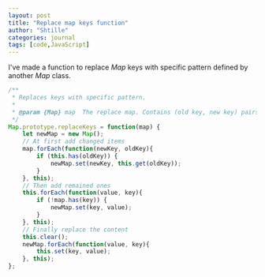 ```yaml
---
layout: post
title: "Replace map keys function"
author: "Shtille"
categories: journal
tags: [code,JavaScript]
---
```


I've made a function to replace _Map_ keys with specific pattern defined by another _Map_ class.

```js
/**
 * Replaces keys with specific pattern.
 * 
 * @param {Map} map  The replace map. Contains (old key, new key) pairs.
 */
Map.prototype.replaceKeys = function(map) {
	let newMap = new Map();
	// At first add changed items
	map.forEach(function(newKey, oldKey){
		if (this.has(oldKey)) {
			newMap.set(newKey, this.get(oldKey));
		}
	}, this);
	// Then add remained ones
	this.forEach(function(value, key){
		if (!map.has(key)) {
			newMap.set(key, value);
		}
	}, this);
	// Finally replace the content
	this.clear();
	newMap.forEach(function(value, key){
		this.set(key, value);
	}, this);
};
```